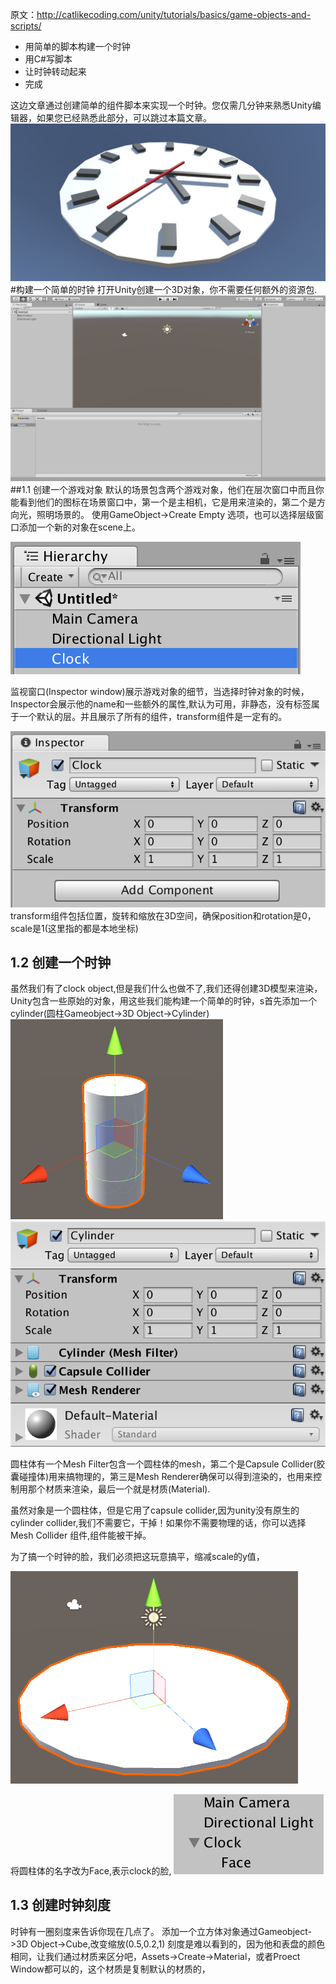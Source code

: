 原文：http://catlikecoding.com/unity/tutorials/basics/game-objects-and-scripts/

- 用简单的脚本构建一个时钟
- 用C#写脚本
- 让时钟转动起来
- 完成

这边文章通过创建简单的组件脚本来实现一个时钟。您仅需几分钟来熟悉Unity编辑器，如果您已经熟悉此部分，可以跳过本篇文章。
![](tutorial-image.jpg)
#构建一个简单的时钟
打开Unity创建一个3D对象，你不需要任何额外的资源包.
![](default-layout.png)
##1.1 创建一个游戏对象
默认的场景包含两个游戏对象，他们在层次窗口中而且你能看到他们的图标在场景窗口中，第一个是主相机，它是用来渲染的，第二个是方向光，照明场景的。
使用GameObject->Create Empty 选项，也可以选择层级窗口添加一个新的对象在scene上。

<img src="hierarchy.png" alt="层次窗口的时钟对象">

监视窗口(Inspector window)展示游戏对象的细节，当选择时钟对象的时候，Inspector会展示他的name和一些额外的属性,默认为可用，非静态，没有标签属于一个默认的层。并且展示了所有的组件，transform组件是一定有的。

<img src="inspector.png" alt="clock对象的Inspector">
transform组件包括位置，旋转和缩放在3D空间，确保position和rotation是0，scale是1(这里指的都是本地坐标)

## 1.2 创建一个时钟

虽然我们有了clock object,但是我们什么也做不了,我们还得创建3D模型来渲染，Unity包含一些原始的对象，用这些我们能构建一个简单的时钟，s首先添加一个cylinder(圆柱Gameobject->3D Object->Cylinder)
<img src="cylinder.png" alt="">
<img src="cylinder-inspector.png" alt="">

圆柱体有一个Mesh Filter包含一个圆柱体的mesh，第二个是Capsule Collider(胶囊碰撞体)用来搞物理的，第三是Mesh Renderer确保可以得到渲染的，也用来控制用那个材质来渲染，最后一个就是材质(Material).

虽然对象是一个圆柱体，但是它用了capsule collider,因为unity没有原生的cylinder collider,我们不需要它，干掉！如果你不需要物理的话，你可以选择Mesh Collider 组件,组件能被干掉。

为了搞一个时钟的脸，我们必须把这玩意搞平，缩减scale的y值，

<img src="cylinder-scaled-scene.png" alt="">

将圆柱体的名字改为Face,表示clock的脸,
<img src="child-object.png" alt="">

## 1.3 创建时钟刻度

时钟有一圈刻度来告诉你现在几点了。
添加一个立方体对象通过Gameobject->3D Object->Cube,改变缩放(0.5,0.2,1)
刻度是难以看到的，因为他和表盘的颜色相同，让我们通过材质来区分吧，Assets->Create->Material，或者Proect Window都可以的，这个材质是复制默认的材质的，